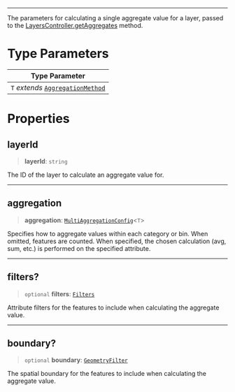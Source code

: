 ***

The parameters for calculating a single aggregate value for a layer, passed to
the [LayersController.getAggregates](LayersController.md#getaggregates) method.

# Type Parameters

| Type Parameter |
| ------ |
| `T` *extends* [`AggregationMethod`](AggregationMethod.md) | `"count"` |

# Properties

## layerId

> **layerId**: `string`

The ID of the layer to calculate an aggregate value for.

***

## aggregation

> **aggregation**: [`MultiAggregationConfig`](MultiAggregationConfig.md)<`T`>

Specifies how to aggregate values within each category or bin. When omitted,
features are counted. When specified, the chosen calculation (avg, sum, etc.)
is performed on the specified attribute.

***

## filters?

> `optional` **filters**: [`Filters`](Filters.md)

Attribute filters for the features to include when calculating the aggregate value.

***

## boundary?

> `optional` **boundary**: [`GeometryFilter`](GeometryFilter.md)

The spatial boundary for the features to include when calculating the aggregate value.
